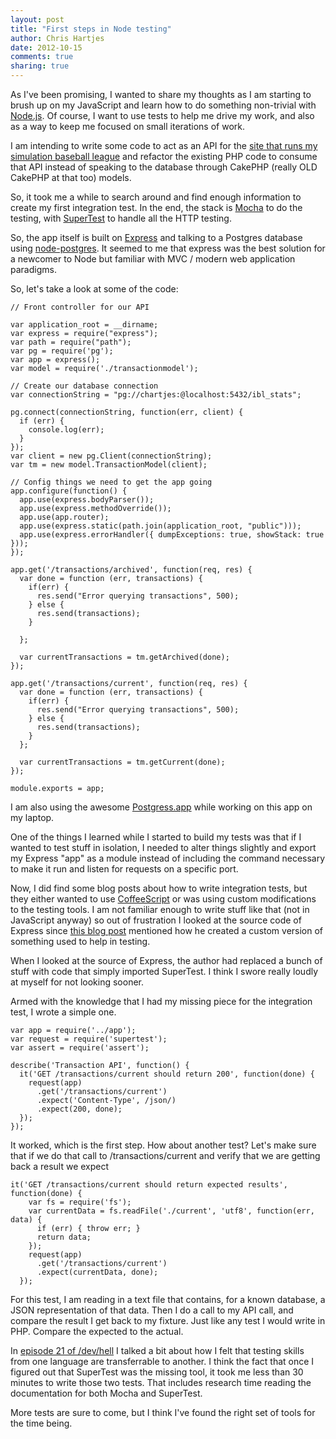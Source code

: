 ```yaml
---
layout: post
title: "First steps in Node testing" 
author: Chris Hartjes
date: 2012-10-15
comments: true 
sharing: true 
---
```

As I've been promising, I wanted to share my thoughts as I am starting to
brush up on my JavaScript and learn how to do something non-trivial with
<a href="http://nodejs.org">Node.js</a>. Of course, I want to use tests to
help me drive my work, and also as a way to keep me focused on small iterations
of work.

I am intending to write some code to act as an API for the <a href="http://www.ibl.org">site that runs my simulation baseball league</a>
and refactor the existing PHP code to consume that API instead of speaking
to the database through CakePHP (really OLD CakePHP at that too) models.

So, it took me a while to search around and find enough information to create
my first integration test. In the end, the stack is <a href="http://visionmedia.github.com/mocha/">Mocha</a>
to do the testing, with <a href="https://github.com/visionmedia/supertest">SuperTest</a> to handle
all the HTTP testing.

So, the app itself is built on <a href="http://expressjs.com/">Express</a> and 
talking to a Postgres database using <a href="https://github.com/brianc/node-postgres">node-postgres</a>.
It seemed to me that express was the best solution for a newcomer to Node but
familiar with MVC / modern web application paradigms.

So, let's take a look at some of the code:

~~~
// Front controller for our API

var application_root = __dirname;
var express = require("express");
var path = require("path");
var pg = require('pg');
var app = express();
var model = require('./transactionmodel');

// Create our database connection
var connectionString = "pg://chartjes:@localhost:5432/ibl_stats";

pg.connect(connectionString, function(err, client) {
  if (err) {
    console.log(err);
  }
});
var client = new pg.Client(connectionString);
var tm = new model.TransactionModel(client);

// Config things we need to get the app going
app.configure(function() {
  app.use(express.bodyParser());
  app.use(express.methodOverride());
  app.use(app.router);
  app.use(express.static(path.join(application_root, "public")));
  app.use(express.errorHandler({ dumpExceptions: true, showStack: true }));
});

app.get('/transactions/archived', function(req, res) {
  var done = function (err, transactions) {
    if(err) {
      res.send("Error querying transactions", 500);
    } else {
      res.send(transactions);
    }

  };

  var currentTransactions = tm.getArchived(done);
});

app.get('/transactions/current', function(req, res) {
  var done = function (err, transactions) {
    if(err) {
      res.send("Error querying transactions", 500);
    } else {
      res.send(transactions);
    }
  };

  var currentTransactions = tm.getCurrent(done);
});

module.exports = app;
~~~

I am also using the awesome <a href="http://postgresapp.com/">Postgress.app</a>
while working on this app on my laptop.

One of the things I learned while I started to build my tests was that if I
wanted to test stuff in isolation, I needed to alter things slightly and
export my Express "app" as a module instead of including the command 
necessary to make it run and listen for requests on a specific port.

Now, I did find some blog posts about how to write integration tests, but
they either wanted to use <a href="http://coffeescript.org/">CoffeeScript</a>
or was using custom modifications to the testing tools. I am not familiar
enough to write stuff like that (not in JavaScript anyway) so out of
frustration I looked at the source code of Express since <a href="http://brianstoner.com/blog/testing-in-nodejs-with-mocha/">this blog post</a>
mentioned how he created a custom version of something used to help in 
testing.

When I looked at the source of Express, the author had replaced a bunch
of stuff with code that simply imported SuperTest. I think I swore
really loudly at myself for not looking sooner.

Armed with the knowledge that I had my missing piece for the integration
test, I wrote a simple one.

~~~
var app = require('../app');
var request = require('supertest');
var assert = require('assert');

describe('Transaction API', function() {
  it('GET /transactions/current should return 200', function(done) {
    request(app)
      .get('/transactions/current')
      .expect('Content-Type', /json/)
      .expect(200, done);
  });
});
~~~

It worked, which is the first step. How about another test? Let's make
sure that if we do that call to /transactions/current and verify that
we are getting back a result we expect

~~~
it('GET /transactions/current should return expected results', function(done) {                                                                    
    var fs = require('fs');                                                     
    var currentData = fs.readFile('./current', 'utf8', function(err, data) {    
      if (err) { throw err; }                                                   
      return data;                                                              
    });                                                                         
    request(app)                                                                
      .get('/transactions/current')                                             
      .expect(currentData, done);                                               
  });                     
~~~ 

For this test, I am reading in a text file that contains, for a known database,
a JSON representation of that data. Then I do a call to my API call, and
compare the result I get back to my fixture. Just like any test I would 
write in PHP. Compare the expected to the actual.

In <a href="http://devhell.info/post/2012-10-06/the-grace-hopper-rape-whistle/">episode 21 of /dev/hell</a>
I talked a bit about how I felt that testing skills from one language are
transferrable to another. I think the fact that once I figured out that SuperTest
was the missing tool, it took me less than 30 minutes to write those two tests.
That includes research time reading the documentation for both Mocha and SuperTest.

More tests are sure to come, but I think I've found the right set of tools
for the time being. 
